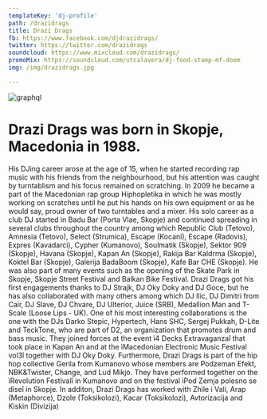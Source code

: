 ```yaml
---
templateKey: 'dj-profile'
path: /drazidrags
title: Drazi Drags
fb: https://www.facebook.com/djdrazidrags/
twitter: https://twitter.com/drazidrags
soundcloud: https://www.mixcloud.com/drazidrags/
promoMix: https://soundcloud.com/utcalavera/dj-food-stamp-mf-doom
img: /img/drazidrags.jpg

---
```


![graphql](/img/drazidrags.jpg)

# Drazi Drags was born in Skopje, Macedonia in 1988.
His DJing career arose at the age of 15, when he started recording rap music with his friends from the neighbourhood, but his attention was caught by turntablism and his focus remained on scratching.
In 2009 he became a part of the Macedonian rap group Hiphopletika in which he was mostly working on scratches until he put his hands on his own equipment or as he would say, proud owner of two turntables and a mixer.
His solo career as a club DJ started in Badu Bar (Porta Vlae, Skopje) and continued spreading in several clubs throughout the country among which Republic Club (Tetovo), Amnesia (Tetovo), Select (Strumica), Escape (Kocani), Escape (Radovis), Expres (Kavadarci), Cypher (Kumanovo), Soulmatik (Skopje), Sektor 909 (Skopje), Havana (Skopje), Kapan An (Skopje), Rakija Bar Kaldrma (Skopje), Koktel Bar (Skopje), Galerija BadaBoom (Skopje), Kafe Bar CHE (Skopje).
He was also part of many events such as the opening of the Skate Park in Skopje, Skopje Street Festival and Balkan Bike Festival.
Drazi Drags got his first engagements thanks to DJ Strajk, DJ Oky Doky and DJ Goce, but he has also collaborated with many others among which DJ Ilic, DJ Dimitri from Cair, DJ Slave, DJ Chvare, DJ Ulterior, Juice (SRB), Medallion Man and T-Scale (Loose Lips - UK).
One of his most interesting collaborations is the one with the DJs Darko Stepic, Hypertech, Hans SHC, Sergej Pukkah, D-Lite and TeckTone, who are part of D2, an organization that promotes drum and bass music. They joined forces at the event ì4 Decks Extravaganzaî that took place in Kapan An and at the ìMacedonian Electronic Music Festival vol3î together with DJ Oky Doky.
Furthermore, Drazi Drags is part of the hip hop collective Gerila from Kumanovo whose members are Podzeman Efekt, NBK&Twister, Change, and Lud Mikjo. They have performed together on the ìRevolution Festivalî in Kumanovo and on the festival ìPod Zemja polesno se diseî in Skopje.
In additon, Drazi Drags has worked with Zhile i Vali, Arap (Metaphorce), Dzole (Toksikolozi), Kacar (Toksikolozi), Avtorizacija and Kiskin (Divizija)
